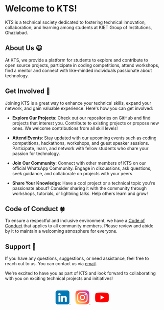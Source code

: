 # Welcome to KTS!

KTS is a technical society dedicated to fostering technical innovation, collaboration, and learning among students at KIET Group of Institutions, Ghaziabad.

## About Us :smiley:

At KTS, we provide a platform for students to explore and contribute to open source projects, participate in coding competitions, attend workshops, find a mentor and connect with like-minded individuals passionate about technology.
 
## Get Involved :raised_hands:

Joining KTS is a great way to enhance your technical skills, expand your network, and gain valuable experience. Here's how you can get involved:

- **Explore Our Projects**: Check out our repositories on GitHub and find projects that interest you. Contribute to existing projects or propose new ones. We welcome contributions from all skill levels!

- **Attend Events**: Stay updated with our upcoming events such as coding competitions, hackathons, workshops, and guest speaker sessions. Participate, learn, and network with fellow students who share your passion for technology.

- **Join Our Community**: Connect with other members of KTS on our official WhatsApp Community. Engage in discussions, ask questions, seek guidance, and collaborate on projects with your peers.

- **Share Your Knowledge**: Have a cool project or a technical topic you're passionate about? Consider sharing it with the community through workshops, tutorials, or lightning talks. Help others learn and grow!

## Code of Conduct :four_leaf_clover:

To ensure a respectful and inclusive environment, we have a [Code of Conduct](../CODE_OF_CONDUCT.md) that applies to all community members. Please review and abide by it to maintain a welcoming atmosphere for everyone.

## Support :seedling:

If you have any questions, suggestions, or need assistance, feel free to reach out to us. You can contact us via [email](mailto:kts@kiet.edu).

We're excited to have you as part of KTS and look forward to collaborating with you on exciting technical projects and initiatives!

<br />
<div align="center">
    <a href="https://www.linkedin.com/company/kinesis-technical-society" target="_blank">
        <img src="../assets/linkedin.png" alt="linkedin" height="45" width="45">
    </a>
    &nbsp;&nbsp;&nbsp;
    <a href="https://www.instagram.com/kinesis_technical_society" target="_blank">
        <img src="../assets/instagram.png" alt="instagram" height="45" width="45">
    </a>
    &nbsp;&nbsp;&nbsp;
    <a href="#" target="_blank">
        <img src="../assets/youtube.png" alt="youtube" height="45" width="45">
    </a>
</div>
